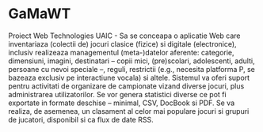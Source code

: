 # GaMaWT
Proiect Web Technologies UAIC - 
Sa se conceapa o aplicatie Web care inventariaza (colectii de) jocuri clasice (fizice) si digitale (electronice), inclusiv realizeaza managementul (meta-)datelor aferente: categorie, dimensiuni, imagini, destinatari – copii mici, (pre)scolari, adolescenti, adulti, persoane cu nevoi speciale –, reguli, restrictii (e.g., necesita platforma P, se bazeaza exclusiv pe interactiune vocala) si altele. Sistemul va oferi suport pentru activitati de organizare de campionate vizand diverse jocuri, plus administrarea utilizatorilor. Se vor genera statistici diverse ce pot fi exportate in formate deschise – minimal, CSV, DocBook si PDF. Se va realiza, de asemenea, un clasament al celor mai populare jocuri si grupuri de jucatori, disponibil si ca flux de date RSS. 
